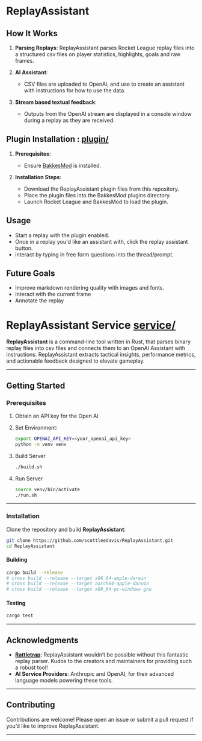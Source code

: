 # ReplayAssistant

## How It Works

1. **Parsing Replays**: 
   ReplayAssistant parses Rocket League replay files into a structured csv files on player statistics, highlights, goals and raw frames.

2. **AI Assistant**: 
   - CSV files are uploaded to OpenAi, and use to create an assistant with instructions for how to use the data.

3. **Stream based textual feedback**:
   - Outputs from the OpenAI stream are displayed in a console window during a replay as they are received.

## Plugin Installation : [plugin/](plugin/)

1. **Prerequisites**:
   - Ensure [BakkesMod](https://bakkesmod.com/) is installed.

2. **Installation Steps**:
   - Download the ReplayAssistant plugin files from this repository.
   - Place the plugin files into the BakkesMod plugins directory.
   - Launch Rocket League and BakkesMod to load the plugin.

## Usage

- Start a replay with the plugin enabled.
- Once in a replay you'd like an assistant with, click the replay assistant button.
- interact by typing in free form questions into the thread/prompt.

## Future Goals

- Improve markdown rendering quality with images and fonts.
- Interact with the current frame
- Annotate the replay

# ReplayAssistant Service [service/](service/)

**ReplayAssistant** is a command-line tool written in Rust, that parses binary replay files into csv files and connects them to an OpenAI Assistant with instructions. ReplayAssistant extracts tactical insights, performance metrics, and actionable feedback designed to elevate gameplay.

---

## Getting Started

### Prerequisites

1. Obtain an API key for the Open AI

2. Set Environment:
     ```bash
     export OPENAI_API_KEY=<your_openai_api_key>
     python -m venv venv
     ```
3. Build Server
     ```bash
     ./build.sh
     ```
4. Run Server
     ```bash
     source venv/bin/activate
     ./run.sh
     ```
---

### Installation
Clone the repository and build **ReplayAssistant**:
```bash
git clone https://github.com/scottleedavis/ReplayAssistant.git
cd ReplayAssistant
```
#### Building

```bash
cargo build --release
# cross build --release --target x86_64-apple-darwin
# cross build --release --target aarch64-apple-darwin
# cross build --release --target x86_64-pc-windows-gnu
```

#### Testing

```bash
cargo test
```

---

## Acknowledgments

- **[Rattletrap](https://github.com/tfausak/rattletrap)**: ReplayAssistant wouldn’t be possible without this fantastic replay parser. Kudos to the creators and maintainers for providing such a robust tool!
- **AI Service Providers**: Anthropic and OpenAI, for their advanced language models powering these tools.

---

## Contributing

Contributions are welcome! Please open an issue or submit a pull request if you’d like to improve ReplayAssistant.

---

